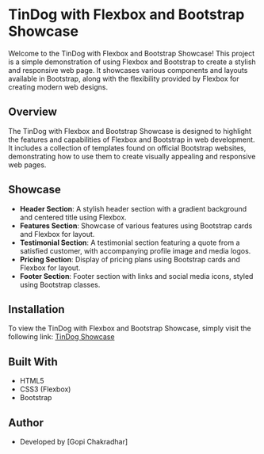 # TinDog with Flexbox and Bootstrap Showcase

Welcome to the TinDog with Flexbox and Bootstrap Showcase! This project is a simple demonstration of using Flexbox and Bootstrap to create a stylish and responsive web page. It showcases various components and layouts available in Bootstrap, along with the flexibility provided by Flexbox for creating modern web designs.

## Overview

The TinDog with Flexbox and Bootstrap Showcase is designed to highlight the features and capabilities of Flexbox and Bootstrap in web development. It includes a collection of templates found on official Bootstrap websites, demonstrating how to use them to create visually appealing and responsive web pages.

## Showcase

- **Header Section**: A stylish header section with a gradient background and centered title using Flexbox.
- **Features Section**: Showcase of various features using Bootstrap cards and Flexbox for layout.
- **Testimonial Section**: A testimonial section featuring a quote from a satisfied customer, with accompanying profile image and media logos.
- **Pricing Section**: Display of pricing plans using Bootstrap cards and Flexbox for layout.
- **Footer Section**: Footer section with links and social media icons, styled using Bootstrap classes.

## Installation

To view the TinDog with Flexbox and Bootstrap Showcase, simply visit the following link: [TinDog Showcase](https://tindogwithflexandbootstrap.netlify.app/)

## Built With

- HTML5
- CSS3 (Flexbox)
- Bootstrap

## Author

- Developed by [Gopi Chakradhar]
